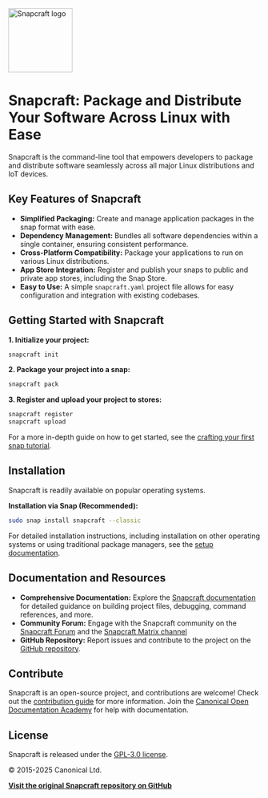 <!-- Snapcraft Logo -->
<img src="https://dashboard.snapcraft.io/site_media/appmedia/2018/04/Snapcraft-logo-bird.png" alt="Snapcraft logo" style="height: 128px; display: block">

# Snapcraft: Package and Distribute Your Software Across Linux with Ease

Snapcraft is the command-line tool that empowers developers to package and distribute software seamlessly across all major Linux distributions and IoT devices.

## Key Features of Snapcraft

*   **Simplified Packaging:** Create and manage application packages in the snap format with ease.
*   **Dependency Management:** Bundles all software dependencies within a single container, ensuring consistent performance.
*   **Cross-Platform Compatibility:** Package your applications to run on various Linux distributions.
*   **App Store Integration:** Register and publish your snaps to public and private app stores, including the Snap Store.
*   **Easy to Use:**  A simple `snapcraft.yaml` project file allows for easy configuration and integration with existing codebases.

## Getting Started with Snapcraft

**1. Initialize your project:**
   ```bash
   snapcraft init
   ```

**2. Package your project into a snap:**
   ```bash
   snapcraft pack
   ```

**3. Register and upload your project to stores:**
   ```bash
   snapcraft register
   snapcraft upload
   ```

For a more in-depth guide on how to get started, see the [crafting your first snap tutorial](https://documentation.ubuntu.com/snapcraft/stable/tutorials/craft-a-snap).

## Installation

Snapcraft is readily available on popular operating systems.

**Installation via Snap (Recommended):**

```bash
sudo snap install snapcraft --classic
```

For detailed installation instructions, including installation on other operating systems or using traditional package managers, see the [setup documentation](https://documentation.ubuntu.com/snapcraft/stable/how-to/setup/set-up-snapcraft).

## Documentation and Resources

*   **Comprehensive Documentation:** Explore the [Snapcraft documentation](https://documentation.ubuntu.com/snapcraft/stable) for detailed guidance on building project files, debugging, command references, and more.
*   **Community Forum:** Engage with the Snapcraft community on the [Snapcraft Forum](https://forum.snapcraft.io) and the [Snapcraft Matrix channel](https://matrix.to/#/#snapcraft:ubuntu.com)
*   **GitHub Repository:** Report issues and contribute to the project on the [GitHub repository](https://github.com/canonical/snapcraft).

## Contribute

Snapcraft is an open-source project, and contributions are welcome! Check out the [contribution guide](CONTRIBUTING.md) for more information. Join the [Canonical Open Documentation Academy](https://github.com/canonical/open-documentation-academy) for help with documentation.

## License

Snapcraft is released under the [GPL-3.0 license](LICENSE).

© 2015-2025 Canonical Ltd.

**[Visit the original Snapcraft repository on GitHub](https://github.com/canonical/snapcraft)**